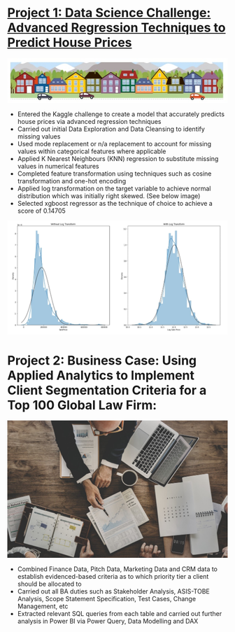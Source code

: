 # [Project 1: Data Science Challenge: Advanced Regression Techniques to Predict House Prices](https://www.kaggle.com/lmfwilliamson/house-price-regression-project)

![](/images/House%20Banner.jpg)

* Entered the Kaggle challenge to create a model that accurately predicts house prices via advanced regression techniques
* Carried out initial Data Exploration and Data Cleansing to identify missing values
* Used mode replacement or n/a replacement to account for missing values within categorical features where applicable
* Applied K Nearest Neighbours (KNN) regression to substitute missing values in numerical features
* Completed feature transformation using techniques such as cosine transformation and one-hot encoding
* Applied log transformation on the target variable to achieve normal distribution which was initially right skewed. (See below image)
* Selected xgboost regressor as the technique of choice to achieve a score of 0.14705

![](/images/Distribution%20Transformation.jpg)

# Project 2: Business Case: Using Applied Analytics to Implement Client Segmentation Criteria for a Top 100 Global Law Firm:

![](/images/Business%20Decision%20Making.jpg)

* Combined Finance Data, Pitch Data, Marketing Data and CRM data to establish evidenced-based criteria as to which priority tier a client should be allocated to
* Carried out all BA duties such as Stakeholder Analysis, ASIS-TOBE Analysis, Scope Statement Specification, Test Cases, Change Management, etc
* Extracted relevant SQL queries from each table and carried out further analysis in Power BI via Power Query, Data Modelling and DAX
